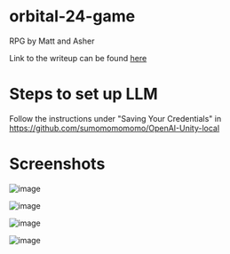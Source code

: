 # orbital-24-game
RPG by Matt and Asher

Link to the writeup can be found [here](https://docs.google.com/document/d/1oxJpuUctWTt6PVA3svk5o0cYUJaaIaFFV8iLdZ3mfog/edit?usp=sharing)

# Steps to set up LLM
Follow the instructions under "Saving Your Credentials" in https://github.com/sumomomomomo/OpenAI-Unity-local

# Screenshots
![image](https://github.com/user-attachments/assets/923b1b28-5122-446a-9cb0-7765d2862327)

![image](https://github.com/user-attachments/assets/55d0b31a-76a0-42f7-b96f-5003f4326b53)

![image](https://github.com/user-attachments/assets/2efb1c08-8b87-446c-a0f9-97e08614dd99)

![image](https://github.com/user-attachments/assets/b508a44e-f6f5-4516-8c2d-73be29999b6c)
